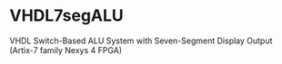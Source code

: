 # VHDL7segALU
VHDL Switch-Based ALU System with Seven-Segment Display Output (Artix-7 family Nexys 4 FPGA) 

